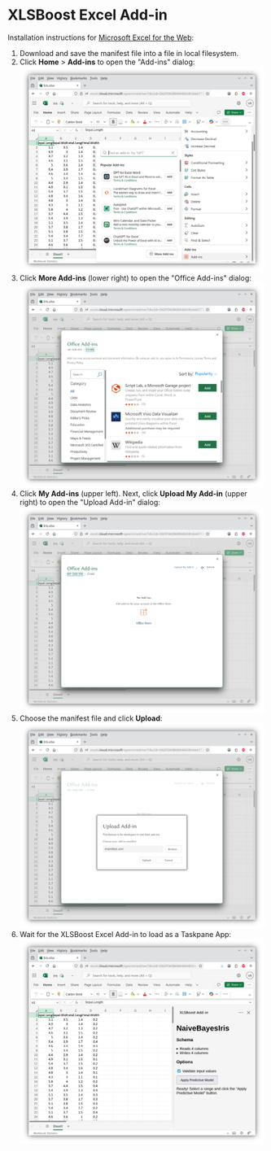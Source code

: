 # XLSBoost Excel Add-in

Installation instructions for [Microsoft Excel for the Web](https://excel.cloud.microsoft/):

1. Download and save the manifest file into a file in local filesystem.
2. Click **Home** > **Add-ins** to open the "Add-ins" dialog:
  ![Add-ins dialog](images/installation_web/add_ins.png)
3. Click **More Add-ins** (lower right) to open the "Office Add-ins" dialog:
  ![Office Add-ins dialog](images/installation_web/office_add_ins.png)
4. Click **My Add-ins** (upper left). Next, click **Upload My Add-in** (upper right) to open the "Upload Add-in" dialog:
  ![My Add-ins](images/installation_web/my_add_ins.png)
5. Choose the manifest file and click **Upload**:
  ![Upload dialog](images/installation_web/upload_add_in.png)
6. Wait for the XLSBoost Excel Add-in to load as a Taskpane App:
  ![Taskpane app](images/installation_web/taskpane_app.png)
